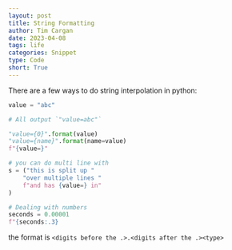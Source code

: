 ```yaml
---
layout: post
title: String Formatting
author: Tim Cargan
date: 2023-04-08
tags: life
categories: Snippet
type: Code
short: True
---
```

There are a few ways to do string interpolation in python:

```python  
value = "abc"

# All output `"value=abc"`

"value={0}".format(value)
"value={name}".format(name=value)
f"{value=}" 

# you can do multi line with
s = ("this is split up "
    "over multiple lines "
    f"and has {value=} in"
)

# Dealing with numbers
seconds = 0.00001
f"{seconds:.3}
```

 the format is `<digits before the .>.<digits after the .><type>`
 



